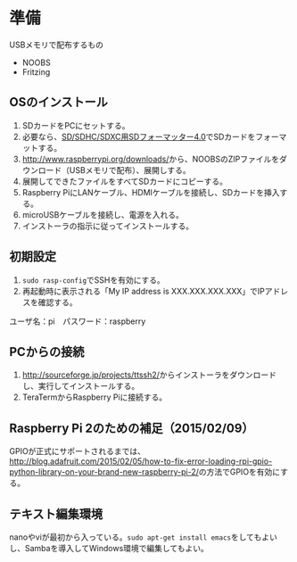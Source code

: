 # 準備

USBメモリで配布するもの

* NOOBS
* Fritzing

## OSのインストール

1. SDカードをPCにセットする。
1. 必要なら、[SD/SDHC/SDXC用SDフォーマッター4.0](https://www.sdcard.org/jp/downloads/formatter_4/)でSDカードをフォーマットする。
1. <http://www.raspberrypi.org/downloads/>から、NOOBSのZIPファイルをダウンロード（USBメモリで配布）、展開しする。
1. 展開してできたファイルをすべてSDカードにコピーする。
1. Raspberry PiにLANケーブル、HDMIケーブルを接続し、SDカードを挿入する。
1. microUSBケーブルを接続し、電源を入れる。
1. インストーラの指示に従ってインストールする。

## 初期設定

1. `sudo rasp-config`でSSHを有効にする。
1. 再起動時に表示される「My IP address is XXX.XXX.XXX.XXX」でIPアドレスを確認する。

ユーザ名：pi　パスワード：raspberry

## PCからの接続

1. <http://sourceforge.jp/projects/ttssh2/>からインストーラをダウンロードし、実行してインストールする。
1. TeraTermからRaspberry Piに接続する。

## Raspberry Pi 2のための補足（2015/02/09）

GPIOが正式にサポートされるまでは、<http://blog.adafruit.com/2015/02/05/how-to-fix-error-loading-rpi-gpio-python-library-on-your-brand-new-raspberry-pi-2/>の方法でGPIOを有効にする。

## テキスト編集環境

nanoやviが最初から入っている。`sudo apt-get install emacs`をしてもよいし、Sambaを導入してWindows環境で編集してもよい。
